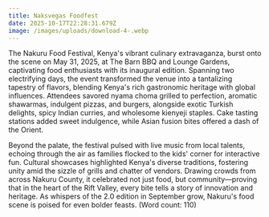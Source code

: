 ```yaml
---
title: Naksvegas Foodfest
date: 2025-10-17T22:28:31.679Z
image: /images/uploads/download-4-.webp
---
```

The Nakuru Food Festival, Kenya's vibrant culinary extravaganza, burst onto the scene on May 31, 2025, at The Barn BBQ and Lounge Gardens, captivating food enthusiasts with its inaugural edition. Spanning two electrifying days, the event transformed the venue into a tantalizing tapestry of flavors, blending Kenya's rich gastronomic heritage with global influences. Attendees savored nyama choma grilled to perfection, aromatic shawarmas, indulgent pizzas, and burgers, alongside exotic Turkish delights, spicy Indian curries, and wholesome kienyeji staples. Cake tasting stations added sweet indulgence, while Asian fusion bites offered a dash of the Orient.

Beyond the palate, the festival pulsed with live music from local talents, echoing through the air as families flocked to the kids' corner for interactive fun. Cultural showcases highlighted Kenya's diverse traditions, fostering unity amid the sizzle of grills and chatter of vendors. Drawing crowds from across Nakuru County, it celebrated not just food, but community—proving that in the heart of the Rift Valley, every bite tells a story of innovation and heritage. As whispers of the 2.0 edition in September grow, Nakuru's food scene is poised for even bolder feasts. (Word count: 110)